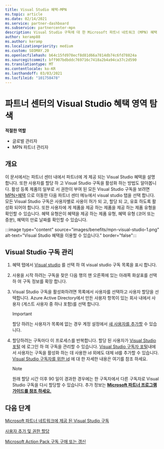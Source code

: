 ```yaml
---
title: Visual Studio 혜택-MPN
ms.topic: article
ms.date: 02/14/2021
ms.service: partner-dashboard
ms.subservice: partnercenter-mpn
description: Visual Studio 구독에 대 한 Microsoft 파트너 네트워크 (MPN) 혜택 알아보기
author: keramp88
ms.author: keramp
ms.localizationpriority: medium
ms.custom: SEOMAY.20
ms.openlocfilehash: b64c15fd978ecf8d81d66a7814db74c6fd78824a
ms.sourcegitcommit: bff907bdbddc769716c7418a2b4a94ca37c2d590
ms.translationtype: MT
ms.contentlocale: ko-KR
ms.lasthandoff: 03/03/2021
ms.locfileid: "101758478"
---
```

# <a name="explore-the-visual-studio-benefits-area-in-partner-center"></a>파트너 센터의 Visual Studio 혜택 영역 탐색

**적절한 역할**

- 글로벌 관리자
- MPN 파트너 관리자

## <a name="overview"></a>개요

이 문서에서는 파트너 센터 내에서 파트너에 게 제공 되는 Visual Studio 혜택을 설명 합니다. 또한 사용자를 할당 하 고 Visual Studio 구독을 활성화 하는 방법도 알아봅니다. 활성 등록 제품의 일부로 서 권한이 부여 된 모든 Visual Studio 구독을 보려면  [MPN>혜택](https://partner.microsoft.com/dashboard/mpn/membership/benefits/visualstudio) 으로 이동한 다음 파트너 센터 메뉴에서 visual studio 탭을 선택 합니다. 모든 Visual Studio 구독은 사용자별로 사용이 허가 되 고, 할당 되 고, 유효 하도록 활성화 되어야 합니다. 또한 사용자에 게 제품을 제공 하는 제품을 제공 하는 제품 유형을 확인할 수 있습니다. 혜택 유형은이 혜택을 제공 하는 제품 유형, 혜택 유형 (코어 또는 증분), 혜택의 만료 날짜를 확인할 수 있습니다.

:::image type="content" source="images/benefits/mpn-visual-studio-1.png" alt-text="Visual Studio 혜택을 이용할 수 있습니다." border="false":::

## <a name="manage-visual-studio-subscriptions"></a>Visual Studio 구독 관리

1. 혜택 탭에서 [Visual studio](https://partner.microsoft.com/dashboard/mpn/membership/benefits/visualstudio) 를 선택 하 여 visual studio 구독 목록을 표시 합니다.

2. 사용을 시작 하려는 구독을 찾은 다음 행의 맨 오른쪽에 있는 아래쪽 화살표를 선택 하 여 구독 정보를 확장 합니다.

3. Visual Studio 구독을 활성화하려면 목록에서 사용자를 선택하고 사용자 할당을 선택합니다. Azure Active Directory에서 만든 사용자 항목이 있는 회사 내에서 사용자 (게스트 사용자 중 하나 포함)를 선택 합니다.

   > [!IMPORTANT]
   > 할당 하려는 사용자가 목록에 없는 경우 계정 설정에서 [새 사용자를 추가할](create-user-accounts-and-set-permissions.md) 수 있습니다.

4. 할당하려는 구독마다 이 프로세스를 반복합니다. 할당 된 사용자가 [Visual Studio 포털](https://my.visualstudio.com/) 에 로그인 하 여 구독을 관리할 수 있습니다. [Visual Studio 구독자 포털](https://my.visualstudio.com/?wt.mc_id=o%7Emsft%7Edocs)내에서 사용자는 구독을 활성화 하는 데 사용한 id 외에도 대체 id를 추가할 수 있습니다. [Visual Studio 구독자를 위한 id](/visualstudio/subscriptions/vs-alternate-identity) 에 대 한 자세한 내용은 여기를 참조 하세요.

   > [!Note]
   > 원래 할당 시간 이후 90 일이 경과한 경우에는 한 구독자에서 다른 구독자로 Visual Studio 구독을 다시 할당할 수 있습니다. 추가 정보는 **[Microsoft 파트너 프로그램 가이드를 참조 하세요.](https://aka.ms/partner-benefits-use-guide)**

## <a name="next-steps"></a>다음 단계

[Microsoft 파트너 네트워크에 제공 된 Visual Studio 구독](/visualstudio/subscriptions/program-mpn)

[사용자 추가 및 권한 할당](create-user-accounts-and-set-permissions.md)

[Microsoft Action Pack 구독 구매 또는 갱신](mpn-get-action-pack.md)
